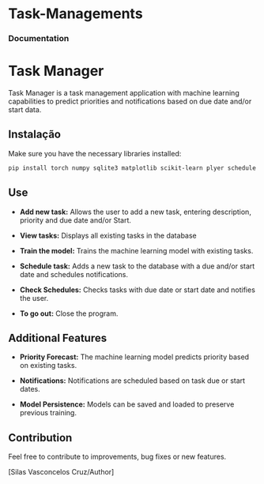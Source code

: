 # Task-Managements

### Documentation 

# Task Manager

Task Manager is a task management application with machine learning capabilities to predict priorities and notifications based on due date and/or start data.

## Instalação

Make sure you have the necessary libraries installed:

```bash
pip install torch numpy sqlite3 matplotlib scikit-learn plyer schedule ...
```
## Use
- **Add new task:** Allows the user to add a new task, entering description, priority and due date and/or Start.

- **View tasks:** Displays all existing tasks in the database

- **Train the model:** Trains the machine learning model with existing tasks.

- **Schedule task:** Adds a new task to the database with a due and/or start date and schedules notifications.

- **Check Schedules:** Checks tasks with due date or start date and notifies the user.

- **To go out:** Close the program.

## Additional Features

- **Priority Forecast:** The machine learning model predicts priority based on existing tasks.

- **Notifications:** Notifications are scheduled based on task due or start dates.

- **Model Persistence:** Models can be saved and loaded to preserve previous training.

## Contribution
Feel free to contribute to improvements, bug fixes or new features.

[Silas Vasconcelos Cruz/Author]


